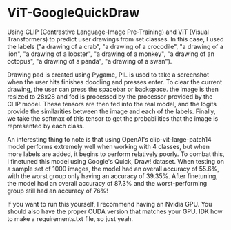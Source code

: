 # ViT-GoogleQuickDraw
Using CLIP (Contrastive Language-Image Pre-Training) and ViT (Visual Transformers) to predict user drawings from set classes. In this case, I used the labels ("a drawing of a crab", "a drawing of a crocodile", "a drawing of a lion", "a drawing of a lobster", "a drawing of a monkey", "a drawing of an octopus", "a drawing of a panda", "a drawing of a swan"). 

Drawing pad is created using Pygame, PIL is used to take a screenshot when the user hits finishes doodling and presses enter. To clear the current drawing, the user can press the spacebar or backspace. the image is then resized to 28x28 and fed is processed by the processor provided by the CLIP model. These tensors are then fed into  the real model, and the logits provide the similarities between the image and each of the labels. Finally, we take the softmax of this tensor to get the probabilities that the image is represented by each class. 

An interesting thing to note is that using OpenAI's clip-vit-large-patch14 model performs extremely well when working with 4 classes, but when more labels are added, it begins to perform relatively poorly. To combat this, I finetuned this model using Google's Quick, Draw! dataset. When testing on a sample set of 1000 images, the model had an overall accuracy of 55.6%, with the worst group only having an accuracy of 39.35%. After finetuning, the model had an overall accuracy of 87.3% and the worst-performing group still had an accuracy of 76%! 

If you want to run this yourself, I recommend having an Nvidia GPU. You should also have the proper CUDA version that matches your GPU. IDK how to make a requirements.txt file, so just yeah. 
